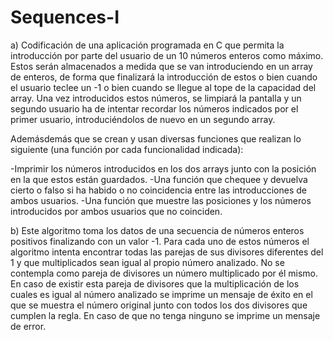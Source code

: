 # Sequences-I

a) Codificación de una aplicación programada en C que permita la introducción por parte del usuario de un 10 números enteros como máximo.
Estos serán almacenados a medida que se van introduciendo en un array de enteros, de forma que finalizará la introducción de estos o bien cuando el usuario teclee un -1 o bien cuando se llegue al tope de la capacidad del array. 
Una vez introducidos estos números, se limpiará la pantalla y un segundo usuario ha de intentar recordar los números indicados por el primer usuario, introduciéndolos de nuevo en un segundo array. 

Ademásdemás que se crean y usan diversas funciones que realizan lo siguiente (una función por cada funcionalidad indicada):

-Imprimir los números introducidos en los dos arrays  junto con la posición en la que estos están guardados.
-Una función que chequee y devuelva cierto o falso si ha habido o no coincidencia entre las introducciones de ambos usuarios.
-Una función que muestre las posiciones y los números introducidos por ambos usuarios que no coinciden.

b) Este algoritmo toma los datos de una secuencia de números enteros positivos finalizando con un valor -1. 
Para cada uno de estos números el algoritmo intenta encontrar todas las parejas de sus divisores diferentes del 1 y que multiplicados sean igual al propio número analizado. 
No se contempla como pareja de divisores un número multiplicado por él mismo. 
En caso de existir esta pareja de divisores que la multiplicación de los cuales es igual al número analizado se imprime un mensaje de éxito en el que se muestra el número original junto con todos los dos divisores que cumplen la regla. En caso de que no tenga ninguno se imprime un mensaje de error.
